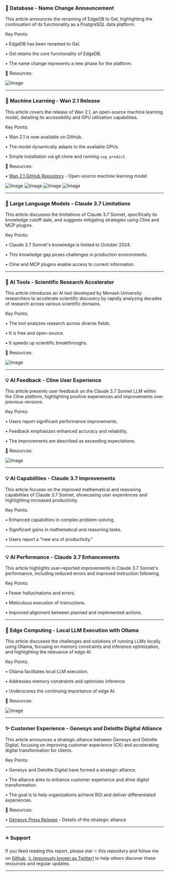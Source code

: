 ### 🤖 Database - Name Change Announcement

This article announces the renaming of EdgeDB to Gel, highlighting the continuation of its functionality as a PostgreSQL data platform.

Key Points:

• EdgeDB has been renamed to Gel.

• Gel retains the core functionality of EdgeDB.

• The name change represents a new phase for the platform.


🔗 Resources:

![Image](https://pbs.twimg.com/amplify_video_thumb/1894522124271767553/img/4QTDvU-uJy-jHRpf.jpg)


---

### 🚀 Machine Learning - Wan 2.1 Release

This article covers the release of Wan 2.1, an open-source machine learning model, detailing its accessibility and GPU utilization capabilities.

Key Points:

• Wan 2.1 is now available on GitHub.


• The model dynamically adapts to the available GPUs.


•  Simple installation via git clone and running `cog predict`.


🔗 Resources:

• [Wan 2.1 GitHub Repository](https://github.com/zsxkib/cog-Wan2.1) - Open-source machine learning model

![Image](https://pbs.twimg.com/ext_tw_video_thumb/1894527670471340032/pu/img/uGhF2cJ0gwfx6ANN.jpg)
![Image](https://pbs.twimg.com/ext_tw_video_thumb/1894527670446166016/pu/img/NCGU0ds8KGJFvr3t.jpg)
![Image](https://pbs.twimg.com/ext_tw_video_thumb/1894528283804319744/pu/img/eFnx7hpT781tOrPX.jpg)
![Image](https://pbs.twimg.com/ext_tw_video_thumb/1894528320932294657/pu/img/F7XOKG98plCA4sF4.jpg)


---

### 🤖 Large Language Models - Claude 3.7 Limitations

This article discusses the limitations of Claude 3.7 Sonnet, specifically its knowledge cutoff date, and suggests mitigating strategies using Cline and MCP plugins.

Key Points:

• Claude 3.7 Sonnet's knowledge is limited to October 2024.


• This knowledge gap poses challenges in production environments.


• Cline and MCP plugins enable access to current information.



---

### 🤖 AI Tools - Scientific Research Accelerator

This article introduces an AI tool developed by Monash University researchers to accelerate scientific discovery by rapidly analyzing decades of research across various scientific domains.

Key Points:

• The tool analyzes research across diverse fields.


• It is free and open-source.


• It speeds up scientific breakthroughs.


🔗 Resources:

![Image](https://pbs.twimg.com/media/GkqalcOXwAA-o2r?format=jpg&name=small)


---

### 💡 AI Feedback - Cline User Experience

This article presents user feedback on the Claude 3.7 Sonnet LLM within the Cline platform, highlighting positive experiences and improvements over previous versions.


Key Points:

• Users report significant performance improvements.


•  Feedback emphasizes enhanced accuracy and reliability.


•  The improvements are described as exceeding expectations.


🔗 Resources:

![Image](https://pbs.twimg.com/media/GkqZPcKWIAAt28f?format=jpg&name=small)


---

### 💡 AI Capabilities - Claude 3.7 Improvements

This article focuses on the improved mathematical and reasoning capabilities of Claude 3.7 Sonnet, showcasing user experiences and highlighting increased productivity.

Key Points:

• Enhanced capabilities in complex problem-solving.


• Significant gains in mathematical and reasoning tasks.


• Users report a "new era of productivity."



---

### 💡 AI Performance - Claude 3.7 Enhancements

This article highlights user-reported improvements in Claude 3.7 Sonnet's performance, including reduced errors and improved instruction following.

Key Points:

• Fewer hallucinations and errors.


• Meticulous execution of instructions.


• Improved alignment between planned and implemented actions.



---

### 🚀 Edge Computing - Local LLM Execution with Ollama

This article discusses the challenges and solutions of running LLMs locally using Ollama, focusing on memory constraints and inference optimization, and highlighting the relevance of edge AI.

Key Points:

• Ollama facilitates local LLM execution.


• Addresses memory constraints and optimizes inference.


• Underscores the continuing importance of edge AI.


🔗 Resources:

![Image](https://pbs.twimg.com/media/GkqaZG_XEAADocD?format=jpg&name=small)


---

### ✨ Customer Experience - Genesys and Deloitte Digital Alliance

This article announces a strategic alliance between Genesys and Deloitte Digital, focusing on improving customer experience (CX) and accelerating digital transformation for clients.

Key Points:

• Genesys and Deloitte Digital have formed a strategic alliance.


• The alliance aims to enhance customer experience and drive digital transformation.


• The goal is to help organizations achieve ROI and deliver differentiated experiences.


🔗 Resources:

• [Genesys Press Release](https://www.genesys.com/company/newsroom/announcements/deloitte-digital-announces-strategic-alliance-with-genesys-to-help-organizations-elevate-customer-experience?utm_source=twitter&utm_medium=organicsocial&utm_campaign=1-26-0-en-cr-0-0-25feb2025-deloittepr) - Details of the strategic alliance


---

### ⭐️ Support

If you liked reading this report, please star ⭐️ this repository and follow me on [Github](https://github.com/Drix10), [𝕏 (previously known as Twitter)](https://x.com/DRIX_10_) to help others discover these resources and regular updates.

---
